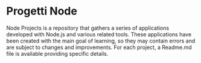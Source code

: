 # Progetti Node

Node Projects is a repository that gathers a series of applications developed with Node.js and various related tools. These applications have been created with the main goal of learning, so they may contain errors and are subject to changes and improvements. For each project, a Readme.md file is available providing specific details. 
